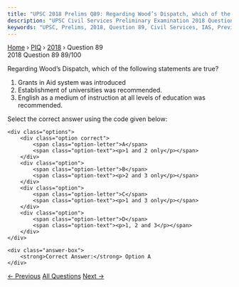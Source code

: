 ```yaml
---
title: "UPSC 2018 Prelims Q89: Regarding Wood’s Dispatch, which of the following statements..."
description: "UPSC Civil Services Preliminary Examination 2018 Question 89 with options and answer"
keywords: "UPSC, Prelims, 2018, Question 89, Civil Services, IAS, Previous Year Questions"
---
```


<nav class="breadcrumb">
    <a href="../../">Home</a>
    <span>›</span>
    <a href="../">PIQ</a>
    <span>›</span>
    <a href="./">2018</a>
    <span>›</span>
    <span>Question 89</span>
</nav>

<div class="question-header">
    <div class="question-meta">
        <span class="year-badge">2018</span>
        <span class="question-number">Question 89</span>
        <span class="progress">89/100</span>
    </div>
    <div class="progress-bar">
        <div class="progress-fill" style="width: 89.0%"></div>
    </div>
</div>

<div class="question-content">
    <div class="question-text">
        <p>Regarding Wood’s Dispatch, which of the following statements are true?</p>
<ol>
<li>Grants ­in ­Aid system was introduced</li>
<li>Establishment of universities was recommended.</li>
<li>English as a medium of instruction at all levels of education was recommended.</li>
</ol>
<p>Select the correct answer using the code given below:</p>
    </div>
    
    <div class="options">
        <div class="option correct">
            <span class="option-letter">A</span>
            <span class="option-text"><p>1 and 2 only</p></span>
        </div>
        <div class="option">
            <span class="option-letter">B</span>
            <span class="option-text"><p>2 and 3 only</p></span>
        </div>
        <div class="option">
            <span class="option-letter">C</span>
            <span class="option-text"><p>1 and 3 only</p></span>
        </div>
        <div class="option">
            <span class="option-letter">D</span>
            <span class="option-text"><p>1, 2 and 3</p></span>
        </div>
    </div>

    <div class="answer-box">
        <strong>Correct Answer:</strong> Option A
    </div>
</div>

<div class="question-nav">
    <a href="../q088-very-recently-in-which-of-the-following-countries/" class="nav-btn prev">← Previous</a>
    <a href="../" class="nav-btn center">All Questions</a>
    <a href="../q090-with-reference-to-the-parliament-of-india-which-of/" class="nav-btn next">Next →</a>
</div>
